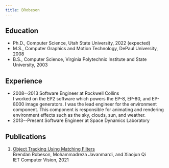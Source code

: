 ```yaml
---
title: BRobeson
---
```


## Education

- Ph.D., Computer Science, Utah State University, 2022 (expected)
- M.S., Computer Graphics and Motion Technology, DePaul University, 2008
- B.S., Computer Science, Virginia Polytechnic Institute and State University, 2003

## Experience

- 2008--2013 Software Engineer at Rockwell Collins<br>
  I worked on the EP2 software which powers the EP-8, EP-80, and EP-8000 image generators.
  I was the lead engineer for the environment component.
  This component is responsible for animating and rendering environment effects such as the sky, clouds, sun, and weather.
- 2013--Present Software Engineer at Space Dynamics Laboratory

## Publications

1. [Object Tracking Using Matching Filters](https://ietresearch.onlinelibrary.wiley.com/doi/abs/10.1049/cvi2.12040)<br/>
   Brendan Robeson, Mohammadreza Javanmardi, and Xiaojun Qi<br/>
   IET Computer Vision, 2021
